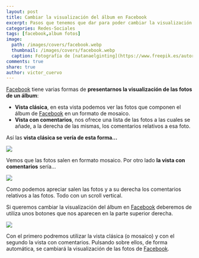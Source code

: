 ```yaml
---
layout: post
title: Cambiar la visualización del álbum en Facebook
excerpt: Pasos que tenemos que dar para poder cambiar la visualización del álbum en Facebook a la clásica o la de comentarios.
categories: Redes-Sociales
tags: [facebook,album fotos]
image:
  path: /images/covers/facebook.webp
  thumbnail: /images/covers/facebook.webp
  caption: Fotografía de [natanaelginting](https://www.freepik.es/autor/natanaelginting)
comments: true
share: true
author: victor_cuervo
---
```


[Facebook](https://www.ayudaenlaweb.com/redes-sociales/que-es-facebook/) tiene varias formas de **presentarnos la visualización de las fotos de un álbum**:

- **Vista clásica**, en esta vista podemos ver las fotos que componen el álbum de [Facebook](https://www.ayudaenlaweb.com/redes-sociales/que-es-facebook/) en un formato de mosaico.
- **Vista con comentarios**, nos ofrece una lista de las fotos a las cuales se añade, a la derecha de las mismas, los comentarios relativos a esa foto.

Así las **vista clásica se vería de esta forma…**


![](https://www.ayudaenlaweb.com/wp-content/uploads/2012/01/facebook_album_vista_clasica.png)


Vemos que las fotos salen en formato mosaico. Por otro lado **la vista con comentarios** sería…


![](https://www.ayudaenlaweb.com/wp-content/uploads/2012/01/facebook_album_vista_comentarios.png)


Como podemos apreciar salen las fotos y a su derecha los comentarios relativos a las fotos. Todo con un scroll vertical.


Si queremos cambiar la visualización del álbum en [Facebook](https://www.ayudaenlaweb.com/redes-sociales/que-es-facebook/) deberemos de utiliza unos botones que nos aparecen en la parte superior derecha.


![](https://www.ayudaenlaweb.com/wp-content/uploads/2012/01/facebook_album_cambio_vista.png)


Con el primero podremos utilizar la vista clásica (o mosaico) y con el segundo la vista con comentarios. Pulsando sobre ellos, de forma automática, se cambiará la visualización de las fotos de [Facebook](https://www.ayudaenlaweb.com/redes-sociales/que-es-facebook/).

